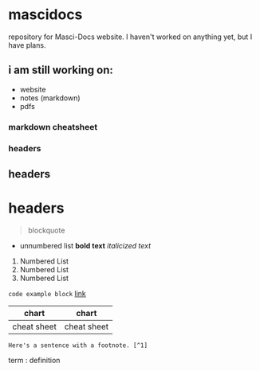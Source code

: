 # mascidocs
repository for Masci-Docs website. I haven't worked on anything yet, but I have plans.

## i am still working on:
+ website
+ notes (markdown)
+ pdfs



### markdown cheatsheet

### headers
## headers
# headers
> blockquote
+ unnumbered list
**bold text**
*italicized text*

1. Numbered List
2. Numbered List
3. Numbered List

`code example block`
[link](https://www.sex.com)

| chart | chart |
| --- | --- |
| cheat sheet | cheat sheet |

	Here's a sentence with a footnote. [^1]

[^1]: This is the footnote.

term
: definition